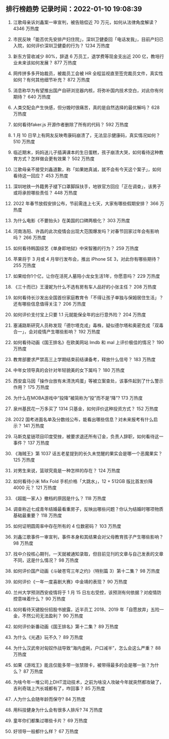 
## 排行榜趋势 记录时间：2022-01-10 19:08:39
  
  1. 江歌母亲诉刘鑫案一审宣判，被告赔偿近 70 万元，如何从法律角度解读？ 4346 万热度
    
  2. 市民反映「能否优先安排产妇住院」，深圳卫健委回「电话发我」，目前产妇已入院，如何评价深圳卫健委的行为？ 1234 万热度
    
  3. 新东方营收减少 80%，辞退 6 万员工，退学费等现金支出近 200 亿，教培行业未来该如何发展？ 877 万热度
    
  4. 网传拼多多开始裁员，被裁员工会被 HR 全程监视直至签完裁员文件，真实性如何？有何其他细节补充？ 872 万热度
    
  5. 消息称华为有望推出国产自研浏览器内核，将弥补国内技术空白，对此你有何期待？ 640 万热度
    
  6. 人类交配会产生快感，但分娩时很痛苦，真的是自然选择的最优解吗？ 628 万热度
    
  7. 如何看待faker.js 开源作者删除了所有的代码？ 592 万热度
    
  8. 1 月 10 日早上有网友反映粤康码崩溃了，无法显示健康码，真实情况如何？ 510 万热度
    
  9. 临近期末，妈妈送儿子插满课本的生日蛋糕，孩子崩溃大哭，如何看待这种教育方式？怎样做会更有效果？ 502 万热度
    
  10. 江歌母亲不接受刘鑫道歉，称「如果她真诚，就不会有今天这个案子」，如何看待这一回应？ 453 万热度
    
  11. 深圳地铁一外籍男子褪下口罩脚踩扶手，地铁官方回应「正在调查」，该男子或将承担哪些责任？ 448 万热度
    
  12. 2022 年春节放假安排公布，节前需连上七天，大家有哪些假期安排？ 366 万热度
    
  13. 为什么电影《不要抬头》在美国的口碑两极化？ 303 万热度
    
  14. 河南洛阳、许昌的此次疫情会出现大范围爆发吗？对春节回家过年会有影响吗？ 266 万热度
    
  15. 如何看待韩国综艺《单身即地狱》中宋智雅的行为？ 259 万热度
    
  16. 苹果将于 3 月或 4 月举行发布会，推出 iPhone SE 3，对此你有哪些期待？ 255 万热度
    
  17. 如果给你1个亿，让你在活死人墓陪小龙女生活1年，你愿意吗？ 229 万热度
    
  18. 《三十而已》王漫妮为什么不选有房有车人品好的小张主任？ 208 万热度
    
  19. 如何看待长沙发出全国首份家庭教育令「不得让孩子单独与保姆居住生活」？还有哪些信息值得关注？ 206 万热度
    
  20. 如何评价支付宝上只要 1.1 元就能保全年的出行意外险？ 204 万热度
    
  21. 塞浦路斯研究人员称发现「德尔塔克戎」毒株，疑似德尔塔和奥密克戎「双毒合一」，会对疫情产生哪些影响？ 192 万热度
    
  22. 如何看待动画《国王排名》在欧美网站 Imdb 和 mal 上评价极佳的情况？ 190 万热度
    
  23. 教育部要求严禁高三上学期结束前结课备考，释放什么信号？ 183 万热度
    
  24. 中年女领导真的会针对年轻貌美的女下属吗？ 180 万热度
    
  25. 西安盒马因「操作台放有未清洗鸡蛋」等被立案查处，该事件起到了什么警示作用？ 175 万热度
    
  26. 为什么在MOBA游戏中“投降”被简称为“投”而不是“降”? 173 万热度
    
  27. 泉州基民花一万多买了 1314 只基金，如何评价这种投资方式？ 152 万热度
    
  28. 2022 国考进面名单及分数线公布，能看出哪些信息？对未来报考有什么启示？ 141 万热度
    
  29. 马斯克星链项目印度受挫，被要求退还所有订金，负责人辞职，如何看待这一事件？ 137 万热度
    
  30. 《海贼王》第 1037 话五老星提到的长久未觉醒的果实会是哪一个恶魔果实？ 125 万热度
    
  31. 对男生来说，篮球究竟是一种怎样的存在？ 124 万热度
    
  32. 如何看待小米 Mix Fold 手机价格「大跳水」，12 + 512GB 版比首发价降 4000 元？ 121 万热度
    
  33. 《超能一家人》撤档的原因是什么？ 118 万热度
    
  34. 调查称近七成青年结婚最看重房子，反映出哪些问题？你认为结婚时哪项物质基础最重要？ 118 万热度
    
  35. 如何证明圆周率中存在所有的 4 位数密码？ 103 万热度
    
  36. 刘鑫江歌事件一审宣判，事件本身和其结果会对父母教育孩子产生哪些影响？ 98 万热度
    
  37. 找中介投核心期刊，一天就被通知录取，但目前见刊的文章与自己发表的文章不同，这是什么情况？ 98 万热度
    
  38. 如何评价国产动画《斗破苍穹三年之约》（特别篇 3）第十二集？ 98 万热度
    
  39. 如何评价《一年一度喜剧大赛》中金靖的表现？ 90 万热度
    
  40. 兰州大学预测西安疫情将于 1 月 15 日左右受控，该预测有何依据？对疫情防控意味着什么？ 90 万热度
    
  41. 如何看待天键股份招股书披露，近半员工 2018、2019 年「自愿放弃」五险一金，不然公司无法盈利？ 90 万热度
    
  42. 如何评价新番动画《国王排名》第十二集？ 89 万热度
    
  43. 为什么《光遇》玩不久？ 89 万热度
    
  44. 为什么汉武帝对匈奴作战导致“海内虚耗，户口减半”，怎么会这么严重？ 88 万热度
    
  45. 如果《游戏王》能且仅能多带一张禁限卡，被带得最多的会是哪一张？为什么？ 87 万热度
    
  46. 为啥今年一堆公司上DHT混动技术，之前为啥没人攻破今年就突然都攻破了，吉利奇瑞上汽长城都有了，咋回事？ 85 万热度
    
  47. 人为什么会随年龄而保守? 84 万热度
    
  48. 用科技健身为什么会有很多人排斥? 74 万热度
    
  49. 童年你们都集过哪些卡片？ 69 万热度
    
  50. 好领导一般都什么样？ 67 万热度
    